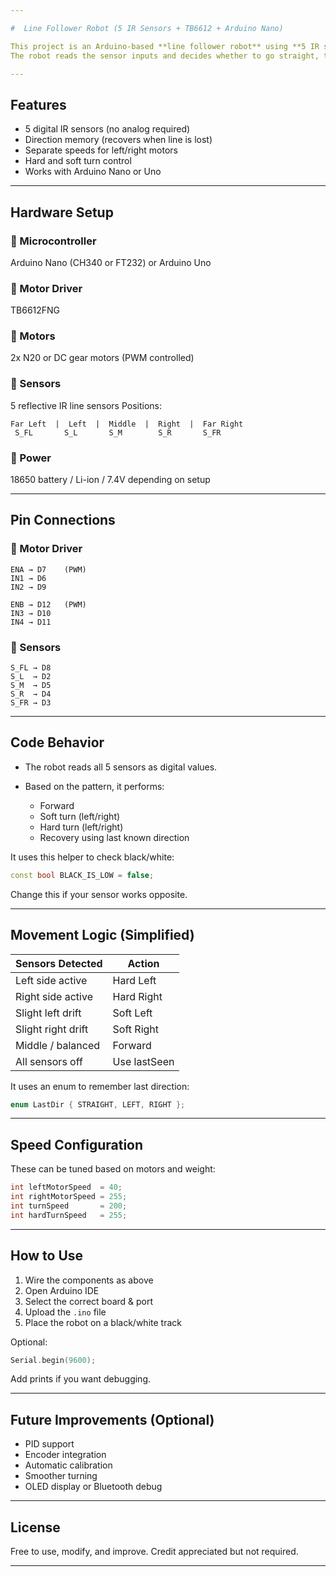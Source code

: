 ```yaml
---

#  Line Follower Robot (5 IR Sensors + TB6612 + Arduino Nano)

This project is an Arduino-based **line follower robot** using **5 IR sensors** and the **TB6612FNG** motor driver.
The robot reads the sensor inputs and decides whether to go straight, turn softly, or turn sharply to stay on the line.

---
```


##  Features

* 5 digital IR sensors (no analog required)
* Direction memory (recovers when line is lost)
* Separate speeds for left/right motors
* Hard and soft turn control
* Works with Arduino Nano or Uno

---

##  Hardware Setup

### 🔹 Microcontroller

Arduino Nano (CH340 or FT232) or Arduino Uno

### 🔹 Motor Driver

TB6612FNG

### 🔹 Motors

2x N20 or DC gear motors (PWM controlled)

### 🔹 Sensors

5 reflective IR line sensors
Positions:

```
Far Left  |  Left  |  Middle  |  Right  |  Far Right
 S_FL       S_L       S_M        S_R       S_FR
```

### 🔹 Power

18650 battery / Li-ion / 7.4V depending on setup

---

##  Pin Connections

### 🔸 Motor Driver

```
ENA → D7    (PWM)
IN1 → D6
IN2 → D9

ENB → D12   (PWM)
IN3 → D10
IN4 → D11
```

### 🔸 Sensors

```
S_FL → D8  
S_L  → D2  
S_M  → D5  
S_R  → D4  
S_FR → D3
```

---

##  Code Behavior

* The robot reads all 5 sensors as digital values.
* Based on the pattern, it performs:

  * Forward
  * Soft turn (left/right)
  * Hard turn (left/right)
  * Recovery using last known direction

It uses this helper to check black/white:

```cpp
const bool BLACK_IS_LOW = false;
```

Change this if your sensor works opposite.

---

##  Movement Logic (Simplified)

| Sensors Detected   | Action       |
| ------------------ | ------------ |
| Left side active   | Hard Left    |
| Right side active  | Hard Right   |
| Slight left drift  | Soft Left    |
| Slight right drift | Soft Right   |
| Middle / balanced  | Forward      |
| All sensors off    | Use lastSeen |

It uses an enum to remember last direction:

```cpp
enum LastDir { STRAIGHT, LEFT, RIGHT };
```

---

##  Speed Configuration

These can be tuned based on motors and weight:

```cpp
int leftMotorSpeed  = 40;  
int rightMotorSpeed = 255;  
int turnSpeed       = 200;  
int hardTurnSpeed   = 255;
```

---

##  How to Use

1. Wire the components as above
2. Open Arduino IDE
3. Select the correct board & port
4. Upload the `.ino` file
5. Place the robot on a black/white track

Optional:

```cpp
Serial.begin(9600);
```

Add prints if you want debugging.

---

##  Future Improvements (Optional)

* PID support
* Encoder integration
* Automatic calibration
* Smoother turning
* OLED display or Bluetooth debug

---

##  License

Free to use, modify, and improve.
Credit appreciated but not required.

---
